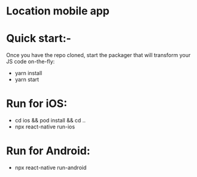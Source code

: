 # Location mobile app

# Quick start:-
  Once you have the repo cloned, start the packager that will transform your JS code on-the-fly:
  - yarn install
  - yarn start

# Run for iOS:
  - cd ios && pod install && cd ..
  - npx react-native run-ios

# Run for Android:
  - npx react-native run-android
